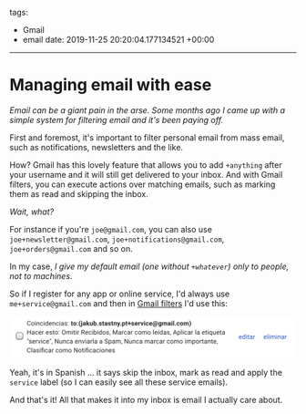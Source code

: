 tags:
- Gmail
- email
date: 2019-11-25 20:20:04.177134521 +00:00

---


# Managing email with ease

_Email can be a giant pain in the arse. Some months ago I came up with a simple system for filtering email and it's been paying off._

First and foremost, it's important to filter personal email from mass email, such as notifications, newsletters and the like.

How? Gmail has this lovely feature that allows you to add `+anything` after your username and it will still get delivered to your inbox. And with Gmail filters, you can execute actions over matching emails, such as marking them as read and skipping the inbox.

_Wait, what?_

For instance if you're `joe@gmail.com`, you can also use `joe+newsletter@gmail.com`, `joe+notifications@gmail.com`, `joe+orders@gmail.com` and so on.

In my case, _I give my default email (one without `+whatever`) only to people, not to machines_.

So if I register for any app or online service, I'd always use `me+service@gmail.com` and then in [Gmail filters](https://mail.google.com/mail/u/0/#settings/filters) I'd use this:

![gmail-filter-service.jpg](gmail-filter-service.jpg)

Yeah, it's in Spanish ... it says skip the inbox, mark as read and apply the `service` label (so I can easily see all these service emails).

And that's it! All that makes it into my inbox is email I actually care about.